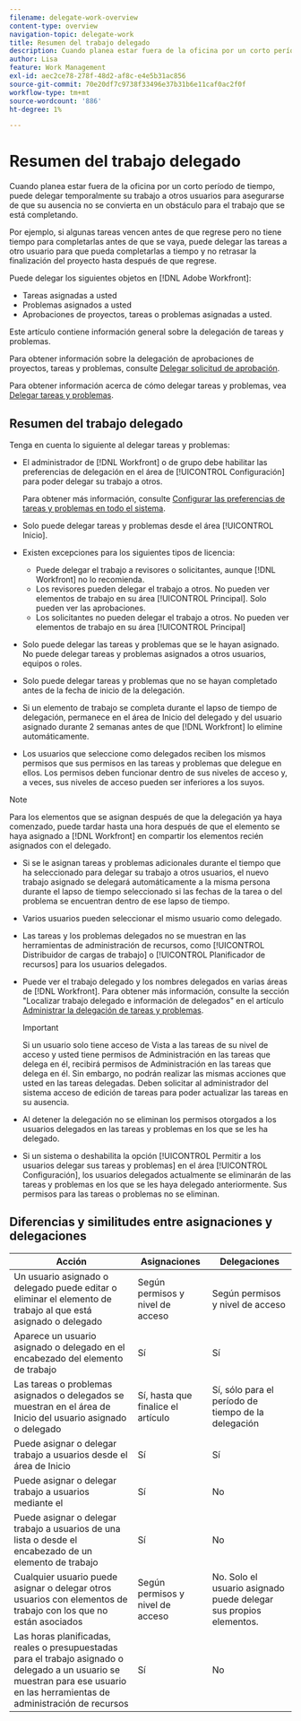 ```yaml
---
filename: delegate-work-overview
content-type: overview
navigation-topic: delegate-work
title: Resumen del trabajo delegado
description: Cuando planea estar fuera de la oficina por un corto período de tiempo, puede delegar temporalmente su trabajo a otros usuarios para asegurarse de que su ausencia no se convierta en un obstáculo para el trabajo que se está completando.
author: Lisa
feature: Work Management
exl-id: aec2ce78-278f-48d2-af8c-e4e5b31ac856
source-git-commit: 70e20df7c9738f33496e37b31b6e11caf0ac2f0f
workflow-type: tm+mt
source-wordcount: '886'
ht-degree: 1%

---
```


# Resumen del trabajo delegado

Cuando planea estar fuera de la oficina por un corto período de tiempo, puede delegar temporalmente su trabajo a otros usuarios para asegurarse de que su ausencia no se convierta en un obstáculo para el trabajo que se está completando.

Por ejemplo, si algunas tareas vencen antes de que regrese pero no tiene tiempo para completarlas antes de que se vaya, puede delegar las tareas a otro usuario para que pueda completarlas a tiempo y no retrasar la finalización del proyecto hasta después de que regrese.

Puede delegar los siguientes objetos en [!DNL Adobe Workfront]:

<!--
  <li data-mc-conditions="QuicksilverOrClassic.Draft mode"> <p>Projects where you are designated as the Project Owner (not yet, not for the MVP)</p> </li>
  -->

* Tareas asignadas a usted
* Problemas asignados a usted
* Aprobaciones de proyectos, tareas o problemas asignadas a usted.

Este artículo contiene información general sobre la delegación de tareas y problemas.

Para obtener información sobre la delegación de aprobaciones de proyectos, tareas y problemas, consulte [Delegar solicitud de aprobación](../../review-and-approve-work/manage-approvals/delegate-approval-requests.md).

Para obtener información acerca de cómo delegar tareas y problemas, vea [Delegar tareas y problemas](../../manage-work/delegate-work/how-to-delegate-work.md).

## Resumen del trabajo delegado

Tenga en cuenta lo siguiente al delegar tareas y problemas:

* El administrador de [!DNL Workfront] o de grupo debe habilitar las preferencias de delegación en el área de [!UICONTROL Configuración] para poder delegar su trabajo a otros.

  Para obtener más información, consulte [Configurar las preferencias de tareas y problemas en todo el sistema](../../administration-and-setup/set-up-workfront/configure-system-defaults/set-task-issue-preferences.md).

* Solo puede delegar tareas y problemas desde el área [!UICONTROL Inicio].
* Existen excepciones para los siguientes tipos de licencia:

   * Puede delegar el trabajo a revisores o solicitantes, aunque [!DNL Workfront] no lo recomienda.
   * Los revisores pueden delegar el trabajo a otros. No pueden ver elementos de trabajo en su área [!UICONTROL Principal]. Solo pueden ver las aprobaciones.
   * Los solicitantes no pueden delegar el trabajo a otros. No pueden ver elementos de trabajo en su área [!UICONTROL Principal]
* Solo puede delegar las tareas y problemas que se le hayan asignado. No puede delegar tareas y problemas asignados a otros usuarios, equipos o roles.
* Solo puede delegar tareas y problemas que no se hayan completado antes de la fecha de inicio de la delegación.
* Si un elemento de trabajo se completa durante el lapso de tiempo de delegación, permanece en el área de Inicio del delegado y del usuario asignado durante 2 semanas antes de que [!DNL Workfront] lo elimine automáticamente.
* Los usuarios que seleccione como delegados reciben los mismos permisos que sus permisos en las tareas y problemas que delegue en ellos. Los permisos deben funcionar dentro de sus niveles de acceso y, a veces, sus niveles de acceso pueden ser inferiores a los suyos.

>[!NOTE]
>
>  Para los elementos que se asignan después de que la delegación ya haya comenzado, puede tardar hasta una hora después de que el elemento se haya asignado a [!DNL Workfront] en compartir los elementos recién asignados con el delegado.

* Si se le asignan tareas y problemas adicionales durante el tiempo que ha seleccionado para delegar su trabajo a otros usuarios, el nuevo trabajo asignado se delegará automáticamente a la misma persona durante el lapso de tiempo seleccionado si las fechas de la tarea o del problema se encuentran dentro de ese lapso de tiempo.
* Varios usuarios pueden seleccionar el mismo usuario como delegado.
* Las tareas y los problemas delegados no se muestran en las herramientas de administración de recursos, como [!UICONTROL Distribuidor de cargas de trabajo] o [!UICONTROL Planificador de recursos] para los usuarios delegados.
* Puede ver el trabajo delegado y los nombres delegados en varias áreas de [!DNL Workfront]. Para obtener más información, consulte la sección &quot;Localizar trabajo delegado e información de delegados&quot; en el artículo [Administrar la delegación de tareas y problemas](../delegate-work/how-to-delegate-work.md).


  >[!IMPORTANT]
  >
  >  Si un usuario solo tiene acceso de Vista a las tareas de su nivel de acceso y usted tiene permisos de Administración en las tareas que delega en él, recibirá permisos de Administración en las tareas que delega en él. Sin embargo, no podrán realizar las mismas acciones que usted en las tareas delegadas. Deben solicitar al administrador del sistema acceso de edición de tareas para poder actualizar las tareas en su ausencia.

* Al detener la delegación no se eliminan los permisos otorgados a los usuarios delegados en las tareas y problemas en los que se les ha delegado.
* Si un sistema o deshabilita la opción [!UICONTROL Permitir a los usuarios delegar sus tareas y problemas] en el área [!UICONTROL Configuración], los usuarios delegados actualmente se eliminarán de las tareas y problemas en los que se les haya delegado anteriormente. Sus permisos para las tareas o problemas no se eliminan.

## Diferencias y similitudes entre asignaciones y delegaciones

| Acción | Asignaciones | Delegaciones |
|--------------------------------------------------------------------------------------------------------------------------------|---------------------------------------|-----------------------------------------------------|
| Un usuario asignado o delegado puede editar o eliminar el elemento de trabajo al que está asignado o delegado | Según permisos y nivel de acceso | Según permisos y nivel de acceso |
| Aparece un usuario asignado o delegado en el encabezado del elemento de trabajo | Sí | Sí |
| Las tareas o problemas asignados o delegados se muestran en el área de Inicio del usuario asignado o delegado | Sí, hasta que finalice el artículo | Sí, sólo para el período de tiempo de la delegación |
| Puede asignar o delegar trabajo a usuarios desde el área de Inicio | Sí | Sí |
| Puede asignar o delegar trabajo a usuarios mediante el | Sí | No |
| Puede asignar o delegar trabajo a usuarios de una lista o desde el encabezado de un elemento de trabajo | Sí | No |
| Cualquier usuario puede asignar o delegar otros usuarios con elementos de trabajo con los que no están asociados | Según permisos y nivel de acceso | No. Solo el usuario asignado puede delegar sus propios elementos. |
| Las horas planificadas, reales o presupuestadas para el trabajo asignado o delegado a un usuario se muestran para ese usuario en las herramientas de administración de recursos | Sí | No |
